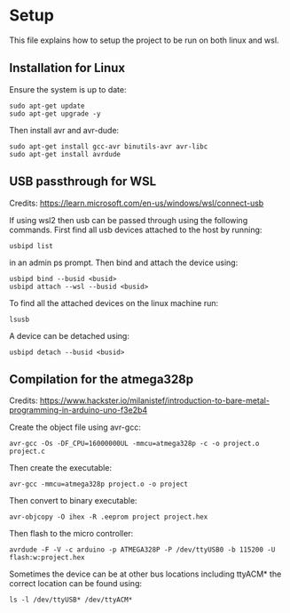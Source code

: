 # Setup

This file explains how to setup the project to be run on both linux and wsl.

## Installation for Linux

Ensure the system is up to date:

```
sudo apt-get update
sudo apt-get upgrade -y
```

Then install avr and avr-dude:

```
sudo apt-get install gcc-avr binutils-avr avr-libc
sudo apt-get install avrdude
```

## USB passthrough for WSL

Credits:
https://learn.microsoft.com/en-us/windows/wsl/connect-usb

If using wsl2 then usb can be passed through using the following commands.
First find all usb devices attached to the host by running:

```
usbipd list
```

in an admin ps prompt. Then bind and attach the device using:

```
usbipd bind --busid <busid>
usbipd attach --wsl --busid <busid>
```

To find all the attached devices on the linux machine run:

```
lsusb
```

A device can be detached using:

```
usbipd detach --busid <busid>
```

## Compilation for the atmega328p

Credits: https://www.hackster.io/milanistef/introduction-to-bare-metal-programming-in-arduino-uno-f3e2b4

Create the object file using avr-gcc:

```
avr-gcc -Os -DF_CPU=16000000UL -mmcu=atmega328p -c -o project.o project.c
```

Then create the executable:

```
avr-gcc -mmcu=atmega328p project.o -o project
```

Then convert to binary executable:

```
avr-objcopy -O ihex -R .eeprom project project.hex
```

Then flash to the micro controller:

```
avrdude -F -V -c arduino -p ATMEGA328P -P /dev/ttyUSB0 -b 115200 -U flash:w:project.hex
```

Sometimes the device can be at other bus locations including ttyACM* the correct location can be found using:

```
ls -l /dev/ttyUSB* /dev/ttyACM*
```
